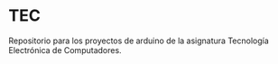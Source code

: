 # TEC
Repositorio para los proyectos de arduino de la asignatura Tecnología Electrónica de Computadores.
